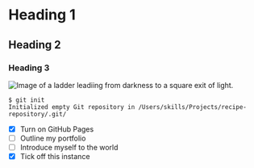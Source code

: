 # Heading 1
## Heading 2
### Heading 3

![Image of a ladder leadiing from darkness to a square exit of light.](https://media.wired.com/photos/5ddc60d792e954000806c9e0/1:1/w_1799,h_1799,c_limit/Ideas-Hope-498732229-x2.jpg)

```
$ git init
Initialized empty Git repository in /Users/skills/Projects/recipe-repository/.git/
```
- [X] Turn on GitHub Pages
- [ ] Outline my portfolio
- [ ] Introduce myself to the world
- [X] Tick off this instance
